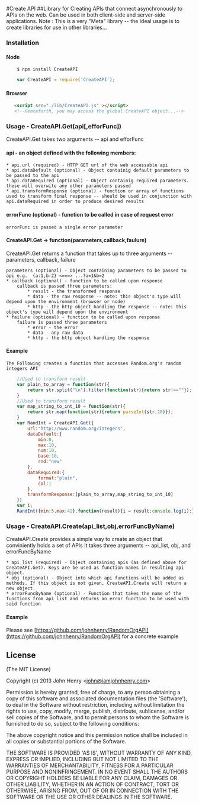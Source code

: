 #Create API
##Library for Creating APIs that connect asynchronously to APIs on the web. 
Can be used in both client-side and server-side applications.
Note : This is a very "Meta" library -- the ideal usage is to create libraries for use in other libraries...
### Installation
#### Node
```
    $ npm install CreateAPI
```
```js
    var CreateAPI = require('CreateAPI');
```

#### Browser
```html
   <script src="./lib/CreateAPI.js" ></script>
   <!--Henceforth, you may access the global CreateAPI object...-->
```
### Usage - CreateAPI.Get(api[,efforFunc])
CreateAPI.Get takes two arguments -- api and efforFunc
#### api - an object defined with the following members:

    * api.url (required) - HTTP GET url of the web accessable api
    * api.dataDefault (optional) - Object containig default parameters to be passed to the api
    * api.dataRequired (optional) - Object containig required parameters. these will overwite any other parameters passed
    * api.transformResponse (optional) - function or array of functions used to transform final response -- should be used in conjunction with api.dataRequired in order to produce desired results

#### errorFunc (optional) - function to be called in case of request error

    errorFunc is passed a single error parameter

#### CreateAPI.Get -> function(parameters,callback,faulure)

CreateAPI.Get returns a function that takes up to three arguments -- parameters, callback, failure
    
    parameters (optional) - Object containing parameters to be passed to api e.g.  {a:1,b:2} <===> ...?a=1&b=2
    * callback (optional) - function to be called upon response
        callback is passed three parameters:
            * result - the transformed response
            * data - the raw response -- note: this object's type will depend upon the environment (browser or node)
            * http - the http object handling the response -- note: this object's type will depend upon the environment
    * failure (optional) - function to be called upon response
        failure is passed three parameters
            * error - the error
            * data - any raw data
            * http - the http object handling the response

#### Example
    The Following creates a function that accesses Random.org's random integers API

```js
    //Used to transform result
    var plain_to_array = function(str){
        return str.split("\n").filter(function(str){return str!==""});
    }
    //Used to transform result
    var map_string_to_int_10 = function(str){
        return str.map(function(str){return parseInt(str,10)});
    }
    var RandInt = CreateAPI.Get({
        url:"http://www.random.org/integers",
        dataDefault:{
            min:0,  
            max:10,
            num:10,
            base:10,
            rnd:"new"
        },
        dataRequired:{
            format:"plain",
            col:1
        },
        transformResponse:[plain_to_array,map_string_to_int_10]
    })
    var i;
    RandInt({min:5,max:42},function(result){i = result;console.log(i);}) //asyncronously sets i to a random integer and logs it
```

### Usage - CreateAPI.Create(api_list,obj,errorFuncByName)
CreateAPI.Create provides a simple way to create an object that conviniently holds a set of APIs
It takes three arguments -- api_list, obj, and errorFuncByName

    * api_list (required) - Object containing apis (as defined above for CreateAPI.Get). Keys are be used as function names in resulting api object.
    * obj (optional) - Object into which api functions will be added as methods. If this object is not given, CreateAPI.Create will return a new object.
    * errorFuncByName (optional) - Function that takes the name of the functions from api_list and returns an error function to be used with said function

#### Example

Please see [https://github.com/johnhenry/RandomOrgAPI](https://github.com/johnhenry/RandomOrgAPI) for a concrete example

## License

(The MIT License)

Copyright (c) 2013 John Henry &lt;john@iamjohnhenry.com&gt;

Permission is hereby granted, free of charge, to any person obtaining
a copy of this software and associated documentation files (the
'Software'), to deal in the Software without restriction, including
without limitation the rights to use, copy, modify, merge, publish,
distribute, sublicense, and/or sell copies of the Software, and to
permit persons to whom the Software is furnished to do so, subject to
the following conditions:

The above copyright notice and this permission notice shall be
included in all copies or substantial portions of the Software.

THE SOFTWARE IS PROVIDED 'AS IS', WITHOUT WARRANTY OF ANY KIND,
EXPRESS OR IMPLIED, INCLUDING BUT NOT LIMITED TO THE WARRANTIES OF
MERCHANTABILITY, FITNESS FOR A PARTICULAR PURPOSE AND NONINFRINGEMENT.
IN NO EVENT SHALL THE AUTHORS OR COPYRIGHT HOLDERS BE LIABLE FOR ANY
CLAIM, DAMAGES OR OTHER LIABILITY, WHETHER IN AN ACTION OF CONTRACT,
TORT OR OTHERWISE, ARISING FROM, OUT OF OR IN CONNECTION WITH THE
SOFTWARE OR THE USE OR OTHER DEALINGS IN THE SOFTWARE.